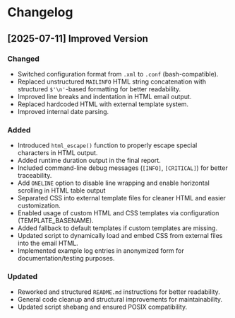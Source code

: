 # Changelog

## [2025-07-11] Improved Version

### Changed

- Switched configuration format from `.xml` to `.conf` (bash-compatible).
- Replaced unstructured `MAILINFO` HTML string concatenation with structured `$'\n'`-based formatting for better readability.
- Improved line breaks and indentation in HTML email output.
- Replaced hardcoded HTML with external template system.
- Improved internal date parsing.

### Added

- Introduced `html_escape()` function to properly escape special characters in HTML output.
- Added runtime duration output in the final report.
- Included command-line debug messages (`[INFO]`, `[CRITICAL]`) for better traceability.
- Add `ONELINE` option to disable line wrapping and enable horizontal scrolling in HTML table output
- Separated CSS into external template files for cleaner HTML and easier customization.
- Enabled usage of custom HTML and CSS templates via configuration (TEMPLATE_BASENAME).
- Added fallback to default templates if custom templates are missing.
- Updated script to dynamically load and embed CSS from external files into the email HTML.
- Implemented example log entries in anonymized form for documentation/testing purposes.

### Updated

- Reworked and structured `README.md` instructions for better readability.
- General code cleanup and structural improvements for maintainability.
- Updated script shebang and ensured POSIX compatibility.